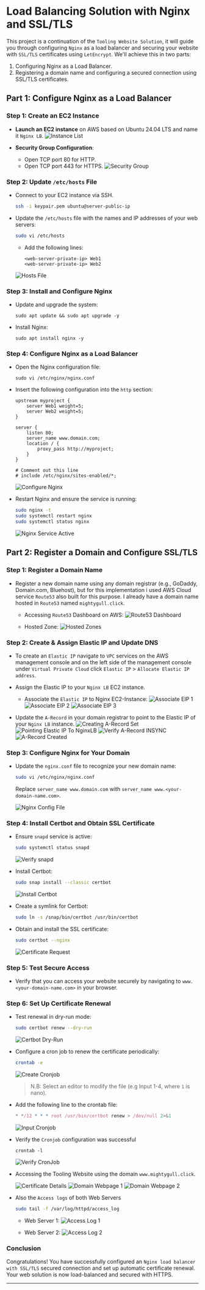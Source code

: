 # Load Balancing Solution with Nginx and SSL/TLS

This project is a continuation of the `Tooling Website Solution`, it will guide you through configuring `Nginx` as a load balancer and securing your website with `SSL/TLS` certificates using `LetEncrypt`. We'll achieve this in two parts:

1. Configuring Nginx as a Load Balancer.
2. Registering a domain name and configuring a secured connection using SSL/TLS certificates.

## Part 1: Configure Nginx as a Load Balancer

### Step 1: Create an EC2 Instance
- **Launch an EC2 instance** on AWS based on Ubuntu 24.04 LTS and name it `Nginx LB`.
    ![Instance List](./images/ec2-instance-list.PNG)

- **Security Group Configuration**:
  - Open TCP port 80 for HTTP.
  - Open TCP port 443 for HTTPS.
   ![Security Group](./images/nginx-LB-SG.PNG)

### Step 2: Update `/etc/hosts` File
- Connect to your EC2 instance via SSH.
    ```sh
    ssh -i keypair.pem ubuntu@server-public-ip
    ```

- Update the `/etc/hosts` file with the names and IP addresses of your web servers:
    ```sh
    sudo vi /etc/hosts
    ```

    - Add the following lines:
        ```
        <web-server-private-ip> Web1
        <web-server-private-ip> Web2
        ```
    ![Hosts File](./images/modifiy-etc-hosts.PNG)

### Step 3: Install and Configure Nginx
- Update and upgrade the system:
    ```
    sudo apt update && sudo apt upgrade -y
    ```

- Install Nginx:
    ```
    sudo apt install nginx -y
    ```

### Step 4: Configure Nginx as a Load Balancer
- Open the Nginx configuration file:
    ```
    sudo vi /etc/nginx/nginx.conf
    ```

- Insert the following configuration into the `http` section:
    ```nginx
    upstream myproject {
        server Web1 weight=5;
        server Web2 weight=5;
    }

    server {
        listen 80;
        server_name www.domain.com;
        location / {
            proxy_pass http://myproject;
        }
    }

    # Comment out this line
    # include /etc/nginx/sites-enabled/*;
    ```
    ![Configure Nginx](./images/configure-nginx-as-LB.PNG)

- Restart Nginx and ensure the service is running:
    ```sh
    sudo nginx -t
    sudo systemctl restart nginx
    sudo systemctl status nginx
    ```
    ![Nginx Service Active](./images/verify-nginx-config-file-syntax.PNG)

## Part 2: Register a Domain and Configure SSL/TLS

### Step 1: Register a Domain Name
- Register a new domain name using any domain registrar (e.g., GoDaddy, Domain.com, Bluehost), but for this implementation i used AWS Cloud service `Route53` also built for this purpose. I already have a domain name hosted in `Route53` named `mightygull.click`.
    
    - Accessing `Route53` Dashboard on AWS:
     ![Route53 Dashboard](./images/create-a-record-01.PNG)

     - Hosted Zone:
      ![Hosted Zones](./images/create-a-record-02.PNG)

### Step 2: Create & Assign Elastic IP and Update DNS
- To create an `Elastic IP` navigate to `VPC` services on the AWS management console and on the left side of the management console under `Virtual Private Cloud` click `Elastic IP` > `Allocate Elastic IP address`.
- Assign the Elastic IP to your `Nginx LB` EC2 instance.
    - Associate the `Elastic IP` to Nginx EC2-Instance:
     ![Associate EIP 1](./images/associate-elastic-ip-01.PNG)
     ![Associate EIP 2](./images/associate-elastic-ip-02.PNG)
     ![Associate EIP 3](./images/associate-elastic-ip-03.PNG)

- Update the `A-Record` in your domain registrar to point to the Elastic IP of your `Nginx LB` instance.
 ![Creating A-Record Set](./images/create-a-record-03.PNG)
 ![Pointing Elastic IP To NginxLB](./images/create-a-record-04.PNG)
 ![Verify A-Record INSYNC](./images/verify-a-record-is-ready-to-direct-traffic-to-elastic-ip.PNG)
 ![A-Record Created](./images/a-record-created-successfully.PNG)

### Step 3: Configure Nginx for Your Domain
- Update the `nginx.conf` file to recognize your new domain name:
    ```sh
    sudo vi /etc/nginx/nginx.conf
    ```
    Replace `server_name www.domain.com` with `server_name www.<your-domain-name.com>`.

    ![Nginx Config File](./images/update-nginx-config-file.PNG)

### Step 4: Install Certbot and Obtain SSL Certificate
- Ensure `snapd` service is active:
    ```sh
    sudo systemctl status snapd
    ```
    ![Verify snapd](./images/ensure-snapd-service-is-running.PNG)

- Install Certbot:
    ```sh
    sudo snap install --classic certbot
    ```
    ![Install Certbot](./images/install-certbot.PNG)

- Create a symlink for Certbot:
    ```sh
    sudo ln -s /snap/bin/certbot /usr/bin/certbot
    ```

- Obtain and install the SSL certificate:
    ```sh
    sudo certbot --nginx
    ```
    ![Certificate Request](./images/certificates-request-certbot.PNG)

### Step 5: Test Secure Access
- Verify that you can access your website securely by navigating to `www.<your-domain-name.com>` in your browser.

### Step 6: Set Up Certificate Renewal
- Test renewal in dry-run mode:
    ```sh
    sudo certbot renew --dry-run
    ```
    ![Certbot Dry-Run](./images/test-cretificate-renewal-dry-run.PNG)

- Configure a cron job to renew the certificate periodically:
    ```sh
    crontab -e
    ```
    ![Create Cronjob](./images/input-cronjob-in-crontab.PNG)

    > N.B: Select an editor to modify the file (e.g Input 1-4, where `1` is nano).

- Add the following line to the crontab file:
    ```javascript
    * */12 * * * root /usr/bin/certbot renew > /dev/null 2>&1
    ```
    ![Input Cronjob](./images/input-cronjob-in-crontab-01.PNG)

- Verify the `Cronjob` configuration was successful
    ```
    crontab -l
    ```
    ![Verify CronJob](./images/verify-cronjob-input.PNG)

- Accessing the Tooling Website using the domain `www.mightygull.click`.

    ![Certificate Details](./images/view-certificate-issuer.PNG)
    ![Domain Webpage 1](./images/web-servers-accessable-from-domain-name.PNG)
    ![Domain Webpage 2](./images/web-servers-accessable-from-domain-name-01.PNG)

- Also the `Access logs` of both Web Servers
    ```sh
    sudo tail -f /var/log/httpd/access_log
    ```
    - Web Server 1:
     ![Access Log 1](./images/access-lob-web-1.PNG)

    - Web Server 2:
     ![Access Log 2](./images/access-lob-web-2.PNG)


### Conclusion

Congratulations! You have successfully configured an `Nginx load balancer with SSL/TLS` secured connection and set up automatic certificate renewal. Your web solution is now load-balanced and secured with HTTPS.

---
